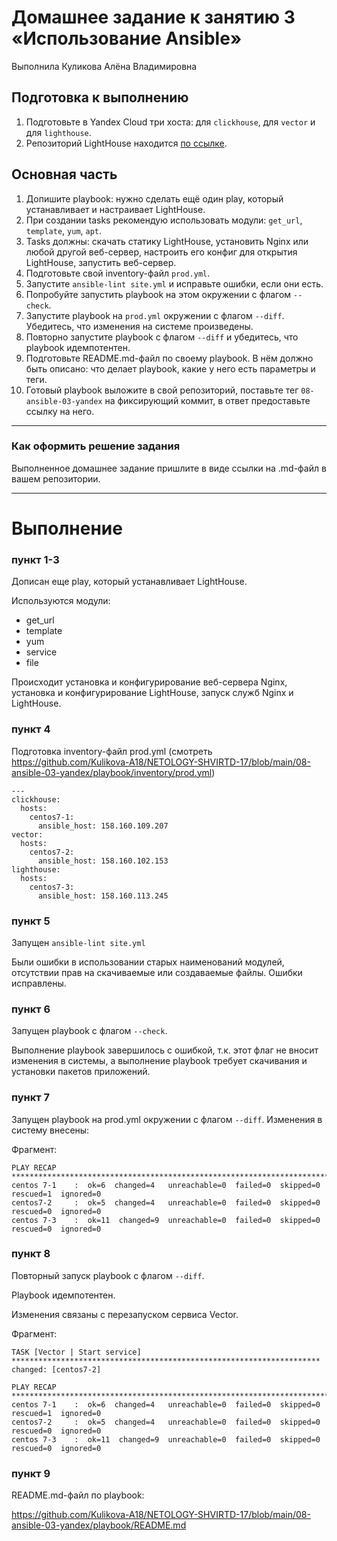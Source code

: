 # Домашнее задание к занятию 3 «Использование Ansible»

Выполнила Куликова Алёна Владимировна

## Подготовка к выполнению

1. Подготовьте в Yandex Cloud три хоста: для `clickhouse`, для `vector` и для `lighthouse`.
2. Репозиторий LightHouse находится [по ссылке](https://github.com/VKCOM/lighthouse).

## Основная часть

1. Допишите playbook: нужно сделать ещё один play, который устанавливает и настраивает LightHouse.
2. При создании tasks рекомендую использовать модули: `get_url`, `template`, `yum`, `apt`.
3. Tasks должны: скачать статику LightHouse, установить Nginx или любой другой веб-сервер, настроить его конфиг для открытия LightHouse, запустить веб-сервер.
4. Подготовьте свой inventory-файл `prod.yml`.
5. Запустите `ansible-lint site.yml` и исправьте ошибки, если они есть.
6. Попробуйте запустить playbook на этом окружении с флагом `--check`.
7. Запустите playbook на `prod.yml` окружении с флагом `--diff`. Убедитесь, что изменения на системе произведены.
8. Повторно запустите playbook с флагом `--diff` и убедитесь, что playbook идемпотентен.
9. Подготовьте README.md-файл по своему playbook. В нём должно быть описано: что делает playbook, какие у него есть параметры и теги.
10. Готовый playbook выложите в свой репозиторий, поставьте тег `08-ansible-03-yandex` на фиксирующий коммит, в ответ предоставьте ссылку на него.

---

### Как оформить решение задания

Выполненное домашнее задание пришлите в виде ссылки на .md-файл в вашем репозитории.

---

# Выполнение

### пункт 1-3

Дописан еще play, который устанавливает LightHouse. 

Используются модули:

* get_url
* template
* yum
* service
* file

Происходит установка и конфигурирование веб-сервера Nginx, установка и конфигурирование LightHouse, запуск служб Nginx и LightHouse.

### пункт 4

Подготовка  inventory-файл prod.yml (смотреть https://github.com/Kulikova-A18/NETOLOGY-SHVIRTD-17/blob/main/08-ansible-03-yandex/playbook/inventory/prod.yml)

```
---
clickhouse:
  hosts:
    centos7-1:
      ansible_host: 158.160.109.207
vector:
  hosts:
    centos7-2:
      ansible_host: 158.160.102.153
lighthouse:
  hosts:
    centos7-3:
      ansible_host: 158.160.113.245
```

### пункт 5

Запущен ```ansible-lint site.yml```

Были ошибки в использовании старых наименований модулей, отсутствии прав на скачиваемые или создаваемые файлы. Ошибки исправлены.

### пункт 6

Запущен playbook с флагом ```--check```. 

Выполнение playbook завершилось с ошибкой, т.к. этот флаг не вносит изменения в системы, а выполнение playbook требует скачивания и установки пакетов приложений.

### пункт 7

Запущен playbook на prod.yml окружении с флагом ```--diff```. Изменения в систему внесены:

Фрагмент:

```
PLAY RECAP ************************************************************************************
centos 7-1    :  ok=6  changed=4   unreachable=0  failed=0  skipped=0  rescued=1  ignored=0
centos7-2     :  ok=5  changed=4   unreachable=0  failed=0  skipped=0  rescued=0  ignored=0
centos 7-3    :  ok=11  changed=9  unreachable=0  failed=0  skipped=0  rescued=0  ignored=0
```

### пункт 8

Повторный запуск playbook с флагом ```--diff```. 

Playbook идемпотентен. 

Изменения связаны с перезапуском сервиса Vector.

Фрагмент:

```
TASK [Vector | Start service] *********************************************************************
changed: [centos7-2]

PLAY RECAP ****************************************************************************************
centos 7-1    :  ok=6  changed=4   unreachable=0  failed=0  skipped=0  rescued=1  ignored=0
centos7-2     :  ok=5  changed=4   unreachable=0  failed=0  skipped=0  rescued=0  ignored=0
centos 7-3    :  ok=11  changed=9  unreachable=0  failed=0  skipped=0  rescued=0  ignored=0
```

### пункт 9

README.md-файл по playbook:

https://github.com/Kulikova-A18/NETOLOGY-SHVIRTD-17/blob/main/08-ansible-03-yandex/playbook/README.md


